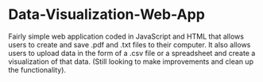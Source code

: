 # Data-Visualization-Web-App
Fairly simple web application coded in JavaScript and HTML that allows users to create and save .pdf and .txt files to their computer. It also allows users to upload data in the form of a .csv file or a spreadsheet and create a visualization of that data. (Still looking to make improvements and clean up the functionality).  
